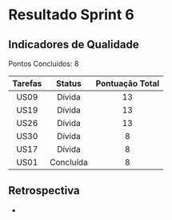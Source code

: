 # Resultado Sprint 6

## Indicadores de Qualidade

Pontos Concluídos: 8

|Tarefas|Status|Pontuação Total|
|:---:|:---:|:---:|
|US09|Dívida|13|
|US19|Dívida| 13 |
|US26|Dívida| 13 |
|US30|Dívida| 8 |
|US17|Dívida| 8 |
|US01|Concluída| 8 |

## Retrospectiva

-